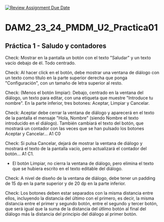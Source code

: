 [![Review Assignment Due Date](https://classroom.github.com/assets/deadline-readme-button-24ddc0f5d75046c5622901739e7c5dd533143b0c8e959d652212380cedb1ea36.svg)](https://classroom.github.com/a/gNG_T74B)
# DAM2_23_24_PMDM_U2_Practica01

## Práctica 1 - Saludo y contadores

Check: Mostrar en la pantalla un botón con el texto "Saludar" y un texto vacío debajo de él. Todo centrado.

Check: Al hacer click en el botón, debe mostrar una ventana de diálogo con un texto como título en la parte superior derecha 
que ponga "Configuración", con un tamaño de letra superior al resto.

Check: (Menos el botón limpiar): Debajo, centrado en la ventana del diálogo, un texto para editar, con una etiqueta que muestre "Introduce tu nombre". 
En la parte inferior, tres botones: Aceptar, Limpiar y Cancelar.

Check: Aceptar debe cerrar la ventana de diálogo y aparecerá en el texto de la pantalla el mensaje "Hola, Nombre" 
(siendo Nombre el texto introducido en el diálogo). También cambiará el texto del botón, que mostrará un contador con las veces 
que se han pulsado los botones Aceptar y Cancelar... A1 C0

Check: Si pulsa Cancelar, dejará de mostrar la ventana de diálogo y mostrará el texto de la pantalla vacío, pero actualizará el contador del botón... A1 C1.

- El botón Limpiar, no cierra la ventana de diálogo, pero elimina el texto que se hubiera escrito en el texto editable del diálogo.

Check: A nivel de diseño de la ventana de diálogo, debe tener un padding de 15 dp en la parte superior y de 20 dp en la parte inferior.

Check: Los botones deben estar separados con la misma distancia entre ellos, incluyendo la distancia del último con el primero, es decir, 
la misma distancia entre el primer y segundo botón, entre el segundo y tercer botón, que será igual que la suma de la distancia del 
útlimo botón al final del diálogo más la distancia del principio del diálogo al primer botón.
